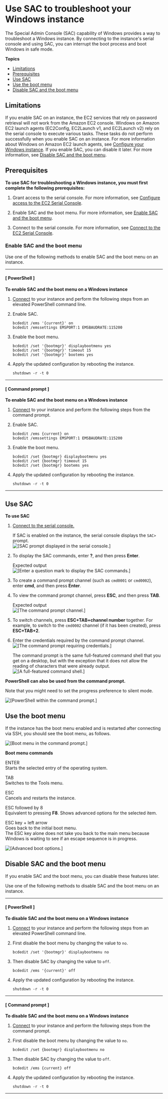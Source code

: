 # Use SAC to troubleshoot your Windows instance<a name="troubleshooting-sac"></a>

The Special Admin Console \(SAC\) capability of Windows provides a way to troubleshoot a Windows instance\. By connecting to the instance's serial console and using SAC, you can interrupt the boot process and boot Windows in safe mode\.

**Topics**
+ [Limitations](#sac-limitations)
+ [Prerequisites](#sac-prerequisites)
+ [Use SAC](#use-sac)
+ [Use the boot menu](#use-boot-menu)
+ [Disable SAC and the boot menu](#disable-sac-bootmenu)

## Limitations<a name="sac-limitations"></a>

If you enable SAC on an instance, the EC2 services that rely on password retrieval will not work from the Amazon EC2 console\. Windows on Amazon EC2 launch agents \(EC2Config, EC2Launch v1, and EC2Launch v2\) rely on the serial console to execute various tasks\. These tasks do not perform successfully when you enable SAC on an instance\. For more information about Windows on Amazon EC2 launch agents, see [Configure your Windows instance](https://docs.aws.amazon.com/AWSEC2/latest/WindowsGuide/ec2-windows-instances.html)\. If you enable SAC, you can disable it later\. For more information, see [Disable SAC and the boot menu](#disable-sac-bootmenu)\.

## Prerequisites<a name="sac-prerequisites"></a>

**To use SAC for troubleshooting a Windows instance, you must first complete the following prerequisites:**

1. Grant access to the serial console\. For more information, see [Configure access to the EC2 Serial Console](configure-access-to-serial-console.md)\.

1. Enable SAC and the boot menu\. For more information, see [Enable SAC and the boot menu](#configure-sac-bootmenu)\.

1. Connect to the serial console\. For more information, see [Connect to the EC2 Serial Console](connect-to-serial-console.md)\.

### Enable SAC and the boot menu<a name="configure-sac-bootmenu"></a>

Use one of the following methods to enable SAC and the boot menu on an instance\.

------
#### [ PowerShell ]

**To enable SAC and the boot menu on a Windows instance**

1. [Connect](connecting_to_windows_instance.md) to your instance and perform the following steps from an elevated PowerShell command line\.

1. Enable SAC\.

   ```
   bcdedit /ems '{current}' on
   bcdedit /emssettings EMSPORT:1 EMSBAUDRATE:115200
   ```

1. Enable the boot menu\.

   ```
   bcdedit /set '{bootmgr}' displaybootmenu yes
   bcdedit /set '{bootmgr}' timeout 15
   bcdedit /set '{bootmgr}' bootems yes
   ```

1. Apply the updated configuration by rebooting the instance\.

   ```
   shutdown -r -t 0
   ```

------
#### [ Command prompt ]

**To enable SAC and the boot menu on a Windows instance**

1. [Connect](connecting_to_windows_instance.md) to your instance and perform the following steps from the command prompt\.

1. Enable SAC\.

   ```
   bcdedit /ems {current} on
   bcdedit /emssettings EMSPORT:1 EMSBAUDRATE:115200
   ```

1. Enable the boot menu\.

   ```
   bcdedit /set {bootmgr} displaybootmenu yes
   bcdedit /set {bootmgr} timeout 15
   bcdedit /set {bootmgr} bootems yes
   ```

1. Apply the updated configuration by rebooting the instance\.

   ```
   shutdown -r -t 0
   ```

------

## Use SAC<a name="use-sac"></a>

**To use SAC**

1. [Connect to the serial console\.](connect-to-serial-console.md)

   If SAC is enabled on the instance, the serial console displays the `SAC>` prompt\.  
![\[SAC prompt displayed in the serial console.\]](http://docs.aws.amazon.com/AWSEC2/latest/WindowsGuide/images/win-boot-3.png)

1. To display the SAC commands, enter **?**, and then press **Enter**\.

   Expected output  
![\[Enter a question mark to display the SAC commands.\]](http://docs.aws.amazon.com/AWSEC2/latest/WindowsGuide/images/win-boot-4.png)

1. To create a command prompt channel \(such as `cmd0001` or `cmd0002`\), enter **cmd**, and then press **Enter**\.

1. To view the command prompt channel, press **ESC**, and then press **TAB**\.

   Expected output  
![\[The command prompt channel.\]](http://docs.aws.amazon.com/AWSEC2/latest/WindowsGuide/images/win-boot-5.png)

1. To switch channels, press **ESC\+TAB\+channel number** together\. For example, to switch to the `cmd0002` channel \(if it has been created\), press **ESC\+TAB\+2**\.

1. Enter the credentials required by the command prompt channel\.  
![\[The command prompt requiring credentials.\]](http://docs.aws.amazon.com/AWSEC2/latest/WindowsGuide/images/win-boot-6.png)

   The command prompt is the same full\-featured command shell that you get on a desktop, but with the exception that it does not allow the reading of characters that were already output\.  
![\[A full-featured command shell.\]](http://docs.aws.amazon.com/AWSEC2/latest/WindowsGuide/images/win-boot-7.png)

**PowerShell can also be used from the command prompt\.**

Note that you might need to set the progress preference to silent mode\.

![\[PowerShell within the command prompt.\]](http://docs.aws.amazon.com/AWSEC2/latest/WindowsGuide/images/win-boot-8.png)

## Use the boot menu<a name="use-boot-menu"></a>

If the instance has the boot menu enabled and is restarted after connecting via SSH, you should see the boot menu, as follows\.

![\[Boot menu in the command prompt.\]](http://docs.aws.amazon.com/AWSEC2/latest/WindowsGuide/images/win-boot-1.png)

**Boot menu commands**

ENTER  
Starts the selected entry of the operating system\.

TAB  
Switches to the Tools menu\.

ESC  
Cancels and restarts the instance\.

ESC followed by 8  
Equivalent to pressing **F8**\. Shows advanced options for the selected item\.

ESC key \+ left arrow  
Goes back to the initial boot menu\.  
The ESC key alone does not take you back to the main menu because Windows is waiting to see if an escape sequence is in progress\.

![\[Advanced boot options.\]](http://docs.aws.amazon.com/AWSEC2/latest/WindowsGuide/images/win-boot-2.png)

## Disable SAC and the boot menu<a name="disable-sac-bootmenu"></a>

If you enable SAC and the boot menu, you can disable these features later\.

Use one of the following methods to disable SAC and the boot menu on an instance\.

------
#### [ PowerShell ]

**To disable SAC and the boot menu on a Windows instance**

1. [Connect](connecting_to_windows_instance.md) to your instance and perform the following steps from an elevated PowerShell command line\.

1. First disable the boot menu by changing the value to `no`\.

   ```
   bcdedit /set '{bootmgr}' displaybootmenu no
   ```

1. Then disable SAC by changing the value to `off`\.

   ```
   bcdedit /ems '{current}' off
   ```

1. Apply the updated configuration by rebooting the instance\.

   ```
   shutdown -r -t 0
   ```

------
#### [ Command prompt ]

**To disable SAC and the boot menu on a Windows instance**

1. [Connect](connecting_to_windows_instance.md) to your instance and perform the following steps from the command prompt\.

1. First disable the boot menu by changing the value to `no`\.

   ```
   bcdedit /set {bootmgr} displaybootmenu no
   ```

1. Then disable SAC by changing the value to `off`\.

   ```
   bcdedit /ems {current} off
   ```

1. Apply the updated configuration by rebooting the instance\.

   ```
   shutdown -r -t 0
   ```

------